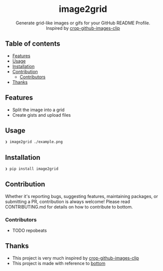 <div align="center">
  <h1>image2grid</h1>
  <p>
  Generate grid-like images or gifs for your GitHub README Profile.<br />Inspired by <a href=https://github.com/mathdroid/crop-github-images-clip>crop-github-images-clip</a>
  </p>
</div>


## Table of contents
- [Features](#features)
- [Usage](#usage)
- [Installation](#installation)
- [Contribution](#contribution)
  - [Contributors](#contributors)
- [Thanks](#thanks)

## Features

- Split the image into a grid
- Create gists and upload files

## Usage

```bash
❯ image2grid ./example.png
```

## Installation

```bash
❯ pip install image2grid
```

## Contribution

Whether it's reporting bugs, suggesting features, maintaining packages, or submitting a PR, contribution is always welcome! Please read CONTRIBUTING.md for details on how to contribute to bottom.

### Contributors

- TODO repobeats

## Thanks

- This project is very much inspired by [crop-github-images-clip](https://github.com/mathdroid/crop-github-images-clip)
- This project is made with reference to [bottom](https://github.com/ClementTsang/bottom)